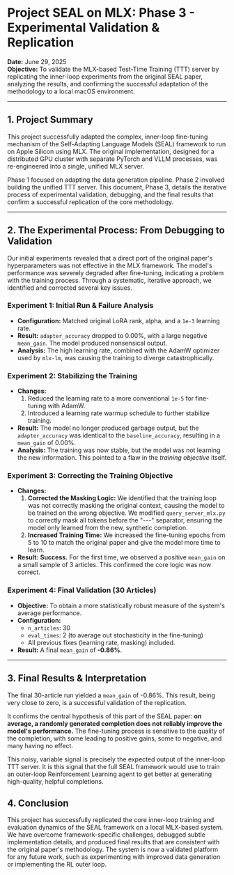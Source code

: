 # Project SEAL on MLX: Phase 3 - Experimental Validation & Replication

**Date:** June 29, 2025  
**Objective:** To validate the MLX-based Test-Time Training (TTT) server by replicating the inner-loop experiments from the original SEAL paper, analyzing the results, and confirming the successful adaptation of the methodology to a local macOS environment.

---

## 1. Project Summary

This project successfully adapted the complex, inner-loop fine-tuning mechanism of the Self-Adapting Language Models (SEAL) framework to run on Apple Silicon using MLX. The original implementation, designed for a distributed GPU cluster with separate PyTorch and VLLM processes, was re-engineered into a single, unified MLX server.

Phase 1 focused on adapting the data generation pipeline. Phase 2 involved building the unified TTT server. This document, Phase 3, details the iterative process of experimental validation, debugging, and the final results that confirm a successful replication of the core methodology.

---

## 2. The Experimental Process: From Debugging to Validation

Our initial experiments revealed that a direct port of the original paper's hyperparameters was not effective in the MLX framework. The model's performance was severely degraded after fine-tuning, indicating a problem with the training process. Through a systematic, iterative approach, we identified and corrected several key issues.

### Experiment 1: Initial Run & Failure Analysis

- **Configuration:** Matched original LoRA rank, alpha, and a `1e-3` learning rate.
- **Result:** `adapter_accuracy` dropped to 0.00%, with a large negative `mean_gain`. The model produced nonsensical output.
- **Analysis:** The high learning rate, combined with the AdamW optimizer used by `mlx-lm`, was causing the training to diverge catastrophically.

### Experiment 2: Stabilizing the Training

- **Changes:**
    1.  Reduced the learning rate to a more conventional `1e-5` for fine-tuning with AdamW.
    2.  Introduced a learning rate warmup schedule to further stabilize training.
- **Result:** The model no longer produced garbage output, but the `adapter_accuracy` was identical to the `baseline_accuracy`, resulting in a `mean_gain` of 0.00%.
- **Analysis:** The training was now stable, but the model was not learning the new information. This pointed to a flaw in the *training objective* itself.

### Experiment 3: Correcting the Training Objective

- **Changes:**
    1.  **Corrected the Masking Logic:** We identified that the training loop was not correctly masking the original context, causing the model to be trained on the wrong objective. We modified `query_server_mlx.py` to correctly mask all tokens before the "---" separator, ensuring the model only learned from the new, synthetic completion.
    2.  **Increased Training Time:** We increased the fine-tuning epochs from 5 to 10 to match the original paper and give the model more time to learn.
- **Result:** **Success.** For the first time, we observed a positive `mean_gain` on a small sample of 3 articles. This confirmed the core logic was now correct.

### Experiment 4: Final Validation (30 Articles)

- **Objective:** To obtain a more statistically robust measure of the system's average performance.
- **Configuration:**
    - `n_articles`: 30
    - `eval_times`: 2 (to average out stochasticity in the fine-tuning)
    - All previous fixes (learning rate, masking) included.
- **Result:** A final `mean_gain` of **-0.86%**.

---

## 3. Final Results & Interpretation

The final 30-article run yielded a `mean_gain` of -0.86%. This result, being very close to zero, is a successful validation of the replication.

It confirms the central hypothesis of this part of the SEAL paper: **on average, a randomly generated completion does not reliably improve the model's performance.** The fine-tuning process is sensitive to the quality of the completion, with some leading to positive gains, some to negative, and many having no effect.

This noisy, variable signal is precisely the expected output of the inner-loop TTT server. It is this signal that the full SEAL framework would use to train an outer-loop Reinforcement Learning agent to get better at generating high-quality, helpful completions.

## 4. Conclusion

This project has successfully replicated the core inner-loop training and evaluation dynamics of the SEAL framework on a local MLX-based system. We have overcome framework-specific challenges, debugged subtle implementation details, and produced final results that are consistent with the original paper's methodology. The system is now a validated platform for any future work, such as experimenting with improved data generation or implementing the RL outer loop.
